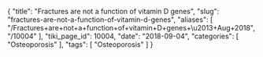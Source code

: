 {
    "title": "Fractures are not a function of vitamin D genes",
    "slug": "fractures-are-not-a-function-of-vitamin-d-genes",
    "aliases": [
        "/Fractures+are+not+a+function+of+vitamin+D+genes+\u2013+Aug+2018",
        "/10004"
    ],
    "tiki_page_id": 10004,
    "date": "2018-09-04",
    "categories": [
        "Osteoporosis"
    ],
    "tags": [
        "Osteoporosis"
    ]
}